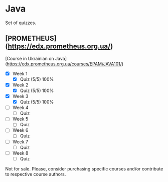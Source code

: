 # Java
Set of quizzes.

## [PROMETHEUS] (https://edx.prometheus.org.ua/)
[Course in Ukrainian on Java] (https://edx.prometheus.org.ua/courses/EPAM/JAVA101/)

- [x] Week 1
  - [x] Quiz (5/5) 100%
- [x] Week 2
  - [x] Quiz (5/5) 100%
- [x] Week 3
  - [x] Quiz (5/5) 100%
- [ ] Week 4
  - [ ] Quiz
- [ ] Week 5
  - [ ] Quiz
- [ ] Week 6
  - [ ] Quiz
- [ ] Week 7
  - [ ] Quiz
- [ ] Week 8
  - [ ] Quiz

Not for sale. Please, consider purchasing specific courses and/or contribute to respective course authors.
